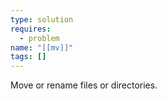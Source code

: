 ```yaml
---
type: solution
requires:
  - problem
name: "[[mv]]"
tags: []
---
```

Move or rename files or directories.